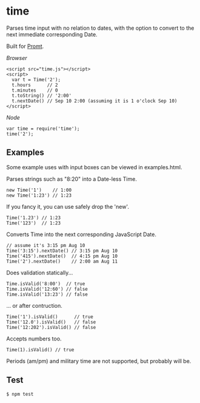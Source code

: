 time
====
Parses time input with no relation to dates,
with the option to convert to the next immediate corresponding Date.

Built for [Promt](http://promtapp.com).

*Browser*

    <script src="time.js"></script>
    <script>
      var t = Time('2');
      t.hours      // 2
      t.minutes    // 0
      t.toString() // '2:00'
      t.nextDate() // Sep 10 2:00 (assuming it is 1 o'clock Sep 10)
    </script>

*Node*

    var time = require('time');
    time('2');

Examples
--------
Some example uses with input boxes can be viewed in examples.html.

Parses strings such as "8:20" into a Date-less Time.

    new Time('1')    // 1:00
    new Time('1:23') // 1:23

If you fancy it, you can use safely drop the 'new'.

    Time('1.23') // 1:23
    Time('123')  // 1:23

Converts Time into the next corresponding JavaScript Date.

    // assume it's 3:15 pm Aug 10
    Time('3:15').nextDate() // 3:15 pm Aug 10
    Time('415').nextDate()  // 4:15 pm Aug 10
    Time('2').nextDate()    // 2:00 am Aug 11

Does validation statically...

    Time.isValid('8:00')  // true
    Time.isValid('12:60') // false
    Time.isValid('13:23') // false

... or after contruction.

    Time('1').isValid()      // true
    Time('12.0').isValid()   // false
    Time('12:202').isValid() // false

Accepts numbers too.

    Time(1).isValid() // true

Periods (am/pm) and military time are not supported, but probably will be.

Test
----

    $ npm test

